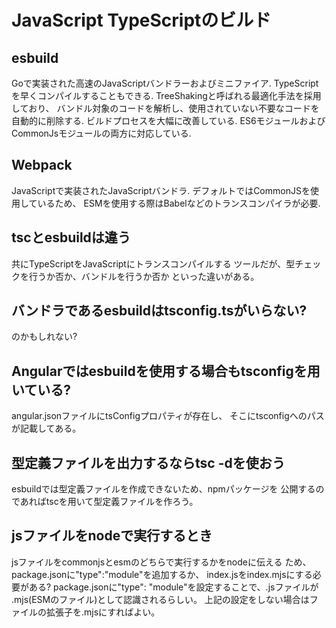 # JavaScript TypeScriptのビルド

## esbuild
Goで実装された高速のJavaScriptバンドラーおよびミニファイア.
TypeScriptを早くコンパイルすることもできる.
TreeShakingと呼ばれる最適化手法を採用しており、
バンドル対象のコードを解析し、使用されていない不要なコードを
自動的に削除する.
ビルドプロセスを大幅に改善している.
ES6モジュールおよびCommonJsモジュールの両方に対応している.

## Webpack
JavaScriptで実装されたJavaScriptバンドラ.
デフォルトではCommonJSを使用しているため、
ESMを使用する際はBabelなどのトランスコンパイラが必要.


## tscとesbuildは違う
共にTypeScriptをJavaScriptにトランスコンパイルする
ツールだが、型チェックを行うか否か、バンドルを行うか否か
といった違いがある。

## バンドラであるesbuildはtsconfig.tsがいらない?
のかもしれない?

## Angularではesbuildを使用する場合もtsconfigを用いている?
angular.jsonファイルにtsConfigプロパティが存在し、
そこにtsconfigへのパスが記載してある。

## 型定義ファイルを出力するならtsc -dを使おう
esbuildでは型定義ファイルを作成できないため、npmパッケージを
公開するのであればtscを用いて型定義ファイルを作ろう。

## jsファイルをnodeで実行するとき
jsファイルをcommonjsとesmのどちらで実行するかをnodeに伝える
ため、package.jsonに"type":"module"を追加するか、
index.jsをindex.mjsにする必要がある?
package.jsonに"type": "module"を設定することで、.jsファイルが
.mjs(ESMのファイル)として認識されるらしい。
上記の設定をしない場合はファイルの拡張子を.mjsにすればよい。

